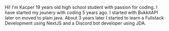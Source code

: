 Hi! I'm Kacper 19 years old high school student with passion for coding. I have started my jounery with coding 5 years ago. I started with BukkitAPI later on moved to plain java. About 3 years later I started to learn a Fullstack Development using NextJS and a Discord bot developer using JDA.

